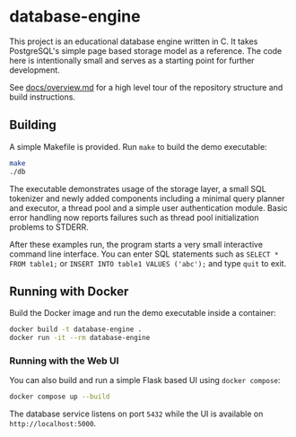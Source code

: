 # database-engine

This project is an educational database engine written in C. It takes
PostgreSQL's simple page based storage model as a reference. The code
here is intentionally small and serves as a starting point for further
development.

See [docs/overview.md](docs/overview.md) for a high level tour of the
repository structure and build instructions.

## Building

A simple Makefile is provided. Run `make` to build the demo executable:

```sh
make
./db
```

The executable demonstrates usage of the storage layer, a small SQL tokenizer
and newly added components including a minimal query planner and executor,
a thread pool and a simple user authentication module. Basic error handling
now reports failures such as thread pool initialization problems to STDERR.

After these examples run, the program starts a very small interactive
command line interface. You can enter SQL statements such as
`SELECT * FROM table1;` or `INSERT INTO table1 VALUES ('abc');` and type
`quit` to exit.

## Running with Docker

Build the Docker image and run the demo executable inside a container:

```sh
docker build -t database-engine .
docker run -it --rm database-engine
```

### Running with the Web UI

You can also build and run a simple Flask based UI using `docker compose`:

```sh
docker compose up --build
```

The database service listens on port `5432` while the UI is available on
`http://localhost:5000`.
